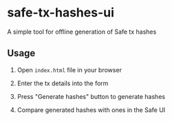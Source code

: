 # safe-tx-hashes-ui

A simple tool for offline generation of Safe tx hashes

## Usage

1. Open `index.html` file in your browser

2. Enter the tx details into the form

3. Press "Generate hashes" button to generate hashes

4. Compare generated hashes with ones in the Safe UI
